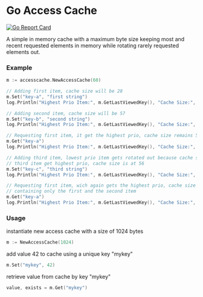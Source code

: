 # Go Access Cache

[![Go Report Card](https://goreportcard.com/badge/github.com/moethu/go-access-cache)](https://goreportcard.com/report/github.com/moethu/go-access-cache)

A simple in memory cache with a maximum byte size keeping most and recent requested elements in memory while rotating rarely requested elements out.

### Example

```go
m := accesscache.NewAccessCache(60)

// Adding first item, cache size will be 28
m.Set("key-a", "first string")
log.Println("Highest Prio Item:", m.GetLastViewedKey(), "Cache Size:", m.GetCacheSize())

// Adding second item, cache size will be 57
m.Set("key-b", "second string")
log.Println("Highest Prio Item:", m.GetLastViewedKey(), "Cache Size:", m.GetCacheSize())

// Requesting first item, it get the highest prio, cache size remains 57
m.Get("key-a")
log.Println("Highest Prio Item:", m.GetLastViewedKey(), "Cache Size:", m.GetCacheSize())

// Adding third item, lowest prio item gets rotated out because cache size > 60
// third item get highest prio, cache size is at 56
m.Set("key-c", "third string")
log.Println("Highest Prio Item:", m.GetLastViewedKey(), "Cache Size:", m.GetCacheSize())

// Requesting first item, wich again gets the highest prio, cache size is at 56
// containing only the first and the second item
m.Get("key-a")
log.Println("Highest Prio Item:", m.GetLastViewedKey(), "Cache Size:", m.GetCacheSize())
```

### Usage

instantiate new access cache with a size of 1024 bytes
```go
m := NewAccessCache(1024)
```

add value 42 to cache using a unique key "mykey"
```go
m.Set("mykey", 42)
```

retrieve value from cache by key "mykey"
```go
value, exists = m.Get("mykey")
```
